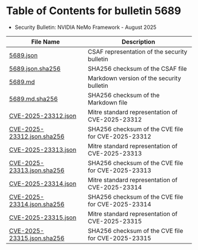 # Table of Contents for bulletin 5689

 - Security Bulletin: NVIDIA NeMo Framework - August 2025

| File Name | Description |
|-----------|-------------|
| [5689.json](5689.json) | CSAF representation of the security bulletin |
| [5689.json.sha256](5689.json.sha256) | SHA256 checksum of the CSAF file |
| [5689.md](5689.md) | Markdown version of the security bulletin |
| [5689.md.sha256](5689.md.sha256) | SHA256 checksum of the Markdown file |
| [CVE-2025-23312.json](CVE-2025-23312.json) | Mitre standard representation of CVE-2025-23312 |
| [CVE-2025-23312.json.sha256](CVE-2025-23312.json.sha256) | SHA256 checksum of the CVE file for CVE-2025-23312 |
| [CVE-2025-23313.json](CVE-2025-23313.json) | Mitre standard representation of CVE-2025-23313 |
| [CVE-2025-23313.json.sha256](CVE-2025-23313.json.sha256) | SHA256 checksum of the CVE file for CVE-2025-23313 |
| [CVE-2025-23314.json](CVE-2025-23314.json) | Mitre standard representation of CVE-2025-23314 |
| [CVE-2025-23314.json.sha256](CVE-2025-23314.json.sha256) | SHA256 checksum of the CVE file for CVE-2025-23314 |
| [CVE-2025-23315.json](CVE-2025-23315.json) | Mitre standard representation of CVE-2025-23315 |
| [CVE-2025-23315.json.sha256](CVE-2025-23315.json.sha256) | SHA256 checksum of the CVE file for CVE-2025-23315 |

